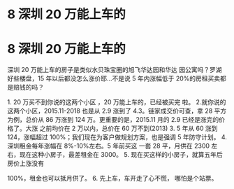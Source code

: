 # 8 深圳 20 万能上车的

# 8 深圳 20 万能上车的

深圳 20 万能上车的房子是类似水贝珠宝圈的旭飞华达园和华达 园公寓吗？罗湖好些楼盘，15 年以后都没怎么涨价耶…不是说 5 年内涨幅低于 20%的房租买卖都是赔钱的吗？

1\. 20 万买不到你说的这两个小区 ，20 万能上车的，已经被买完 啦。 2.就你说的这两个小区，2015.11-2018 也是从 2.9 涨到了 4.3。链家成交价可查，拿 28 平方为例，总价从 86 万涨到 124 万。更重要的是，2015.11 月的 2.9 已经是涨完的价格了。大涨 之前均价在 2 万以内，总价在 60 万不到(2013) 3\. 5 年从 60 涨到 124，涨幅超过 100%；我们现在为客户做规划方案，也是强调 5 年防守计划。 4\. 深圳租金每年涨幅在 8%-10%左右。5 年前买这 一套 28 平，月供在 2300 左右，现在这种小房子，最差租金在 3000。 5\. 现在买这样的小房子，就算五年后房价上涨没有

100%，租金也可以抵月供了。 6\. 先上车，车开走了心不慌， 哪怕是个站票。